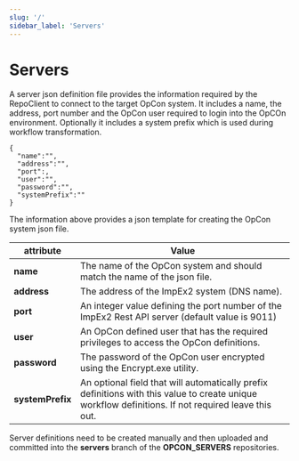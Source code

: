 ```yaml
---
slug: '/'
sidebar_label: 'Servers'
---
```


# Servers

A server json definition file provides the information required by the RepoClient to connect to the target OpCon system. It includes a name, the address, port number and the OpCon user required to login into the OpCOn environment. Optionally it includes a system prefix which is used during workflow transformation.

```
{
  "name":"",
  "address":"",
  "port":,
  "user":"",
  "password":"",
  "systemPrefix":""
}

```
The information above provides a json template for creating the OpCon system json file.

attribute            | Value
-------------------- | -----------
**name**             | The name of the OpCon system and should match the name of the json file.
**address**          | The address of the ImpEx2 system (DNS name).
**port**             | An integer value defining the port number of the ImpEx2 Rest API server (default value is 9011)
**user**             | An OpCon defined user that has the required privileges to access the OpCon definitions.
**password**         | The password of the OpCon user encrypted using the Encrypt.exe utility.
**systemPrefix**     | An optional field that will automatically prefix definitions with this value to create unique workflow definitions. If not required leave this out.

Server definitions need to be created manually and then uploaded and committed into the **servers** branch of the **OPCON_SERVERS** repositories.
